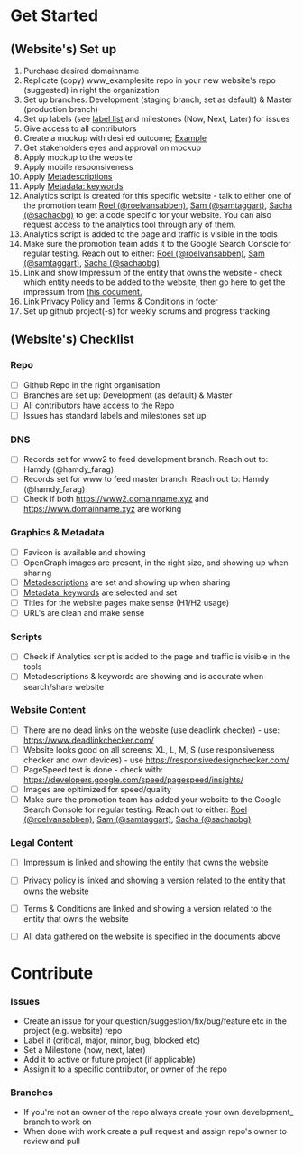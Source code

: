 # Get Started

## (Website's) Set up
1. Purchase desired domainname
2. Replicate (copy) www_examplesite repo in your new website's repo (suggested) in right the organization
3. Set up branches: Development (staging branch, set as default) & Master (production branch)
4. Set up labels (see [label list](https://github.com/threefoldfoundation/www_examplesite/labels) and milestones (Now, Next, Later) for issues
5. Give access to all contributors
6. Create a mockup with desired outcome; [Example](https://github.com/threefoldfoundation/www_threefold_io/issues/1)
7. Get stakeholders eyes and approval on mockup
8. Apply mockup to the website
9. Apply mobile responsiveness
10. Apply [Metadescriptions](https://www.w3schools.com/tags/tag_meta.asp)
11. Apply [Metadata: keywords](https://www.w3schools.com/tags/tag_meta.asp)
12. Analytics script is created for this specific website - talk to either one of the promotion team [Roel (@roelvansabben)](https://t.me/roelvansabben), [Sam (@samtaggart)](https://t.me/samtaggart),  [Sacha (@sachaobg)](https://t.me/sachaobg) to get a code specific for your website. You can also request access to the analytics tool through any of them.
13. Analytics script is added to the page and traffic is visible in the tools
14. Make sure the promotion team adds it to the Google Search Console for regular testing. Reach out to either: [Roel (@roelvansabben)](https://t.me/roelvansabben), [Sam (@samtaggart)](https://t.me/samtaggart), [Sacha (@sachaobg)](https://t.me/sachaobg)
15. Link and show Impressum of the entity that owns the website - check which entity needs to be added to the website, then go here to get the impressum from [this document.](https://secure.threefold.me/pad/#/2/pad/edit/SBviA-Q-3QP1vSiBcH4hLYgH/)
16. Link Privacy Policy and Terms & Conditions in footer
17. Set up github project(-s) for weekly scrums and progress tracking


## (Website's) Checklist

### Repo
- [ ] Github Repo in the right organisation
- [ ] Branches are set up: Development (as default) & Master
- [ ] All contributors have access to the Repo
- [ ] Issues has standard labels and milestones set up

### DNS
- [ ] Records set for www2 to feed development branch. Reach out to: Hamdy (@hamdy_farag)
- [ ] Records set for www to feed master branch. Reach out to: Hamdy (@hamdy_farag)
- [ ] Check if both https://www2.domainname.xyz and https://www.domainname.xyz are working

### Graphics & Metadata    
- [ ] Favicon is available and showing
- [ ] OpenGraph images are present, in the right size, and showing up when sharing
- [ ] [Metadescriptions](https://www.w3schools.com/tags/tag_meta.asp) are set and showing up when sharing
- [ ] [Metadata: keywords](https://www.w3schools.com/tags/tag_meta.asp) are selected and set
- [ ] Titles for the website pages make sense (H1/H2 usage)
- [ ] URL's are clean and make sense

### Scripts
- [ ] Check if Analytics script is added to the page and traffic is visible in the tools
- [ ] Metadescriptions & keywords are showing and is accurate when search/share website

### Website Content
- [ ] There are no dead links on the website (use deadlink checker) - use: https://www.deadlinkchecker.com/
- [ ] Website looks good on all screens: XL, L, M, S (use responsiveness checker and own devices) - use https://responsivedesignchecker.com/
- [ ] PageSpeed test is done - check with: https://developers.google.com/speed/pagespeed/insights/
- [ ] Images are opitimized for speed/quality
- [ ] Make sure the promotion team has added your website to the Google Search Console for regular testing. Reach out to either: [Roel (@roelvansabben)](https://t.me/roelvansabben), [Sam (@samtaggart)](https://t.me/samtaggart),  [Sacha (@sachaobg)](https://t.me/sachaobg)

### Legal Content
- [ ] Impressum is linked and showing the entity that owns the website
- [ ] Privacy policy is linked and showing a version related to the entity that owns the website
- [ ] Terms & Conditions are linked and showing a version related to the entity that owns the website
- [ ] All data gathered on the website is specified in the documents above


# Contribute

### Issues
- Create an issue for your question/suggestion/fix/bug/feature etc in the project (e.g. website) repo
- Label it (critical, major, minor, bug, blocked etc)
- Set a Milestone (now, next, later)
- Add it to active or future project (if applicable)
- Assign it to a specific contributor, or owner of the repo

### Branches
- If you're not an owner of the repo always create your own development_<name> branch to work on
- When done with work create a pull request and assign repo's owner to review and pull
